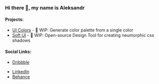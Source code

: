 ### Hi there 👋, my name is Aleksandr

#### Projects:
- [UI Colors](https://softui.io) - 🚧 WIP: Generate color palette from a single color
- [Soft UI](https://softui.io) - 🚧 WIP: Open-source Design Tool for creating neumorphic css shadows

#### Social Links:
- [Dribbble](https://dribbble.com/AleksandrShchilkin)  
<!-- - [Personal portfolio](https://shchilkin.design) -->
- [LinkedIn](https://www.linkedin.com/in/aleksandrshchilkin/)
- [Behance](https://www.behance.net/AleksandrShchilkin)


<!--
**CrazyRedKitten/crazyredkitten** is a ✨ _special_ ✨ repository because its `README.md` (this file) appears on your GitHub profile.

Here are some ideas to get you started:

- 🔭 I’m currently working on ...
- 🌱 I’m currently learning ...
- 👯 I’m looking to collaborate on ...
- 🤔 I’m looking for help with ...
- 💬 Ask me about ...
- 📫 How to reach me: ...
- 😄 Pronouns: ...
- ⚡ Fun fact: ...
-->
